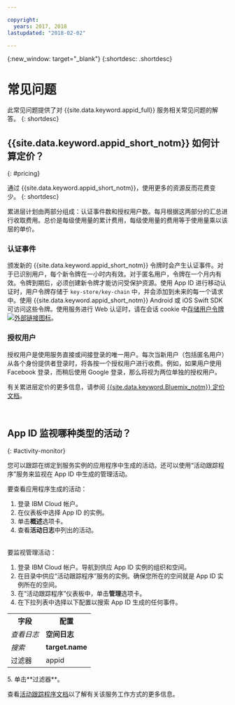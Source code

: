```yaml
---

copyright:
  years: 2017, 2018
lastupdated: "2018-02-02"

---
```

{:new_window: target="_blank"}
{:shortdesc: .shortdesc}


# 常见问题

此常见问题提供了对 {{site.data.keyword.appid_full}} 服务相关常见问题的解答。
{: shortdesc}


## {{site.data.keyword.appid_short_notm}} 如何计算定价？
{: #pricing}

通过 {{site.data.keyword.appid_short_notm}}，使用更多的资源反而花费变少。
{: shortdesc}

累进层计划由两部分组成：认证事件数和授权用户数。每月根据这两部分的汇总进行收取费用。总价是每级使用量的累计费用，每级使用量的费用等于使用量乘以该层的单价。

### 认证事件

颁发新的 {{site.data.keyword.appid_short_notm}} 令牌时会产生认证事件。对于已识别用户，每个新令牌在一小时内有效。对于匿名用户，令牌在一个月内有效。令牌到期后，必须创建新令牌才能访问受保护资源。使用 App ID 进行移动认证时，用户令牌存储于 `key-store/key-chain` 中，并会添加到未来的每一个请求中。使用 {{site.data.keyword.appid_short_notm}} Android 或 iOS Swift SDK 可访问这些令牌。使用服务进行 Web 认证时，请在会话 cookie 中<a href="https://github.com/ibm-cloud-security/appid-serversdk-nodejs" target="_blank">存储用户令牌 <img src="../../icons/launch-glyph.svg" alt="外部链接图标"></a>。

### 授权用户

授权用户是使用服务直接或间接登录的唯一用户。每次当新用户（包括匿名用户）从各个身份提供者登录时，将各按一个授权用户进行收费。例如，如果用户使用 Facebook 登录，而稍后使用 Google 登录，那么将视为两位单独的授权用户。

有关累进层定价的更多信息，请参阅 [{{site.data.keyword.Bluemix_notm}} 定价文档](/docs/billing-usage/how_charged.html#services)。

</br>

## App ID 监视哪种类型的活动？
{: #activity-monitor}

您可以跟踪在绑定到服务实例的应用程序中生成的活动。还可以使用“活动跟踪程序”服务来监视在 App ID 中生成的管理活动。

要查看应用程序生成的活动：

1. 登录 IBM Cloud 帐户。
2. 在仪表板中选择 App ID 的实例。
3. 单击**概述**选项卡。
4. 查看**活动日志**中列出的活动。

</br>
要监视管理活动：

1. 登录 IBM Cloud 帐户。导航到供应 App ID 实例的组织和空间。
2. 在目录中供应“活动跟踪程序”服务的实例。确保您所在的空间就是 App ID 实例所在的空间。
3. 在“活动跟踪程序”仪表板中，单击**管理**选项卡。
4. 在下拉列表中选择以下配置以搜索 App ID 生成的任何事件。
<table>
  <tr>
    <th> 字段 </th>
    <th> 配置</th>
  </tr>
  <tr>
    <td><i>查看日志</i></td>
    <td><b>空间日志</b></td>
  </tr>
  <tr>
    <td><i>搜索</i></td>
    <td><b>target.name</b></td>
  </tr>
  <tr>
    <td>过滤器</td>
    <td>appid</td>
  </tr>
</table>
5. 单击**过滤器**。

查看[活动跟踪程序文档](/docs/services/cloud-activity-tracker/index.html)以了解有关该服务工作方式的更多信息。
